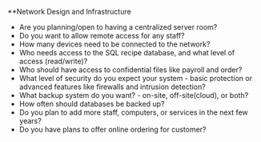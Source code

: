 **Network Design and Infrastructure
- Are you planning/open to having a centralized server room?
- Do you want to allow remote access for any staff?
- How many devices need to be connected to the network?
- Who needs access to the SQL recipe database, and what level of access (read/write)?
- Who should have access to confidential files like payroll and order?
- What level of security do you expect your system - basic protection or advanced features like firewalls and intrusion detection?
- What backup system do you want? - on-site, off-site(cloud), or both?
- How often should databases be backed up?
- Do you plan to add more staff, computers, or services in the next few years?
- Do you have plans to offer online ordering for customer?

